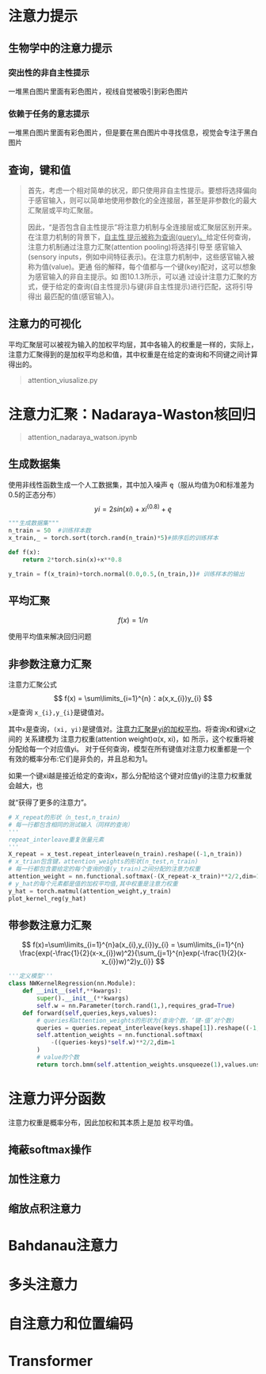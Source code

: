> 
# 注意力提示
## 生物学中的注意力提示
### 突出性的非自主性提示
一堆黑白图片里面有彩色图片，视线自觉被吸引到彩色图片

### 依赖于任务的意志提示
一堆黑白图片里面有彩色图片，但是要在黑白图片中寻找信息，视觉会专注于黑白图片

## 查询，键和值
> 首先，考虑一个相对简单的状况，即只使用非自主性提示。要想将选择偏向于感官输入，则可以简单地使用参数化的全连接层，甚至是非参数化的最大汇聚层或平均汇聚层。
>
> 因此，“是否包含自主性提示”将注意力机制与全连接层或汇聚层区别开来。在注意力机制的背景下，<u>自主性 提示被称为查询(query)。</u>给定任何查询，注意力机制通过注意力汇聚(attention pooling)将选择引导至 感官输入(sensory inputs，例如中间特征表示)。在注意力机制中，这些感官输入被称为值(value)。更通 俗的解释，每个值都与一个键(key)配对，这可以想象为感官输入的非自主提示。如 图10.1.3所示，可以通 过设计注意力汇聚的方式，便于给定的查询(自主性提示)与键(非自主性提示)进行匹配，这将引导得出 最匹配的值(感官输入)。





## 注意力的可视化

平均汇聚层可以被视为输入的加权平均层，其中各输入的权重是一样的，实际上，注意力汇聚得到的是加权平均总和值，其中权重是在给定的查询和不同键之间计算得出的。

> attention_viusalize.py

# 注意力汇聚：Nadaraya-Waston核回归 

> attention_nadaraya_watson.ipynb

## 生成数据集

使用非线性函数生成一个人工数据集，其中加入噪声 ę（服从均值为0和标准差为0.5的正态分布）
$$
yi=2sin(xi)+xi^(0.8) + ę
$$


```python
"""生成数据集"""
n_train = 50  #训练样本数
x_train,_ = torch.sort(torch.rand(n_train)*5)#排序后的训练样本

def f(x):
    return 2*torch.sin(x)+x**0.8

y_train = f(x_train)+torch.normal(0.0,0.5,(n_train,))# 训练样本的输出

```

## 平均汇聚

$$
f(x) = 1/n
$$

使用平均值来解决回归问题





## 非参数注意力汇聚

注意力汇聚公式
$$
f(x) = \sum\limits_{i=1}^{n}：a(x,x_{i})y_{i}
$$
`x`是查询 `x_{i},y_{i}`是键值对。

其中`x`是查询，`(xi, yi)`是键值对。<u>注意力汇聚是yi的加权平均</u>。将查询x和键xi之间的 关系建模为 注意力权重(attention weight)α(x, xi)，如 所示，这个权重将被分配给每一个对应值yi。 对于任何查询，模型在所有键值对注意力权重都是一个有效的概率分布:它们是非负的，并且总和为1。



如果一个键xi越是接近给定的查询x，那么分配给这个键对应值yi的注意力权重就会越大，也

就“获得了更多的注意力”。

```python
# X_repeat的形状（n_test,n_train)
# 每一行都包含相同的测试输入（同样的查询）
'''
repeat_interleave重复张量元素
'''
X_repeat = x_test.repeat_interleave(n_train).reshape((-1,n_train))
# x_trian包含键，attention_weights的形状(n_test,n_train)
# 每一行都包含要给定的每个查询的值(y_train)之间分配的注意力权重
attention_weight = nn.functional.softmax(-(X_repeat-x_train)**2/2,dim=1)
# y_hat的每个元素都是值的加权平均值,其中权重是注意力权重
y_hat = torch.matmul(attention_weight,y_train)
plot_kernel_reg(y_hat)
```









## 带参数注意力汇聚

$$
f(x)=\sum\limits_{i=1}^{n}a(x_{i},y_{i})y_{i}
= \sum\limits_{i=1}^{n} \frac{exp(-\frac{1}{2}(x-x_{i})w)^2}{\sum_{j=1}^{n}exp(-\frac{1}{2}(x-x_{i})w)^2)y_{i}}
$$

```python
'''定义模型'''
class NWKernelRegression(nn.Module):
    def __init__(self,**kwargs):
        super().__init__(**kwargs)
        self.w = nn.Parameter(torch.rand(1,),requires_grad=True)
    def forward(self,queries,keys,values):
        # queries和attention_weights的形状为(查询个数，‘键-值’对个数)
        queries = queries.repeat_interleave(keys.shape[1]).reshape((-1,keys.shape[1]))
        self.attention_weights = nn.functional.softmax(
            -((queries-keys)*self.w)**2/2,dim=1
        )
        # value的个数
        return torch.bmm(self.attention_weights.unsqueeze(1),values.unsqueeze(-1)).reshape(-1)
```





# 注意力评分函数 

注意力权重是概率分布，因此加权和其本质上是加 权平均值。



## 掩蔽softmax操作



## 加性注意力



## 缩放点积注意力





# Bahdanau注意力 
# 多头注意力 
# 自注意力和位置编码 
# Transformer
